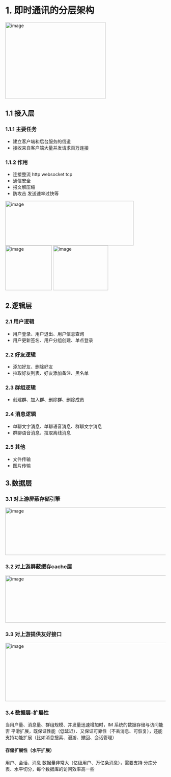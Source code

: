 # 1. 即时通讯的分层架构
<img width="315" height="240" alt="image" src="https://github.com/user-attachments/assets/a4a7d836-1a88-4a94-97ac-cec3e1854939" />

## 1.1 接入层
### 1.1.1 主要任务
- 建立客户端和后台服务的信道
- 接收来自客户端大量并发请求百万连接

### 1.1.2 作用
- 连接整流 http websocket tcp
- 通信安全
- 报文解压缩
- 防攻击 发送速率过快等

<img width="403" height="140" alt="image" src="https://github.com/user-attachments/assets/91aea957-803c-4a77-92a4-dc3ddcec0e15" />

<img width="146" height="140" alt="image" src="https://github.com/user-attachments/assets/21d06d31-fad9-4619-acae-191f2bfedc2d" />

<img width="173" height="140" alt="image" src="https://github.com/user-attachments/assets/ec9748b1-1e67-413d-88d6-4f0129ba50ce" />

## 2.逻辑层
### 2.1 用户逻辑
- 用户登录、用户退出、用户信息查询
- 用户更新签名、用户分组创建、单点登录

### 2.2 好友逻辑
- 添加好友、删除好友
- 拉取好友列表、好友添加备注、黑名单

### 2.3 群组逻辑
- 创建群、加入群、删除群、删除成员

### 2.4 消息逻辑
- 单聊文字消息、单聊语音消息、群聊文字消息
- 群聊语音消息、拉取离线消息

### 2.5 其他
- 文件传输
- 图片传输

## 3.数据层
### 3.1 对上游屏蔽存储引擎

<img width="719" height="149" alt="image" src="https://github.com/user-attachments/assets/95ffd2c9-51e9-4690-b2c8-3caef6b10b64" />

### 3.2 对上游屏蔽缓存cache层

<img width="719" height="148" alt="image" src="https://github.com/user-attachments/assets/52cff08d-5596-45ee-a0d6-adfa527de222" />


### 3.3 对上游提供友好接口

<img width="719" height="183" alt="image" src="https://github.com/user-attachments/assets/298838e7-2eaa-4fcb-8d25-ca3c0dabc9f1" />

### 3.4 数据层-扩展性
当用户量、消息量、群组规模、并发量迅速增加时，IM 系统的数据存储与访问能否 平滑扩展，既保证性能（低延迟）、又保证可靠性（不丢消息、可恢复），还能支持功能扩展（比如消息搜索、漫游、撤回、会话管理）
#### 存储扩展性（水平扩展）
用户、会话、消息 数据量非常大（亿级用户、万亿条消息），需要支持 分库分表、水平切分，每个数据库的访问效率高一些
